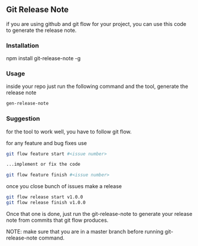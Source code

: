 ## Git Release Note

if you are using github and git flow for your project, you can use this code to generate the release note.

### Installation

npm install git-release-note -g

### Usage

inside your repo just run the following command and the tool, generate the release note

```bash
gen-release-note
```

### Suggestion

for the tool to work well, you have to follow git flow.

for any feature and bug fixes use

```bash
git flow feature start #<issue number>

...implement or fix the code

git flow feature finish #<issue number>
```

once you close bunch of issues make a release

```bash
git flow release start v1.0.0
git flow release finish v1.0.0
```

Once that one is done, just run the git-release-note to generate your release note from commits that git flow produces.

NOTE: make sure that you are in a master branch before running git-release-note command.
